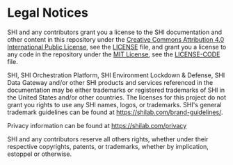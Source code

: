 # Legal Notices

SHI and any contributors grant you a license to the SHI documentation and other content
in this repository under the [Creative Commons Attribution 4.0 International Public License](https://creativecommons.org/licenses/by/4.0/legalcode),
see the [LICENSE](LICENSE) file, and grant you a license to any code in the repository under the [MIT License](https://opensource.org/licenses/MIT), see the
[LICENSE-CODE](LICENSE-CODE) file.

SHI, SHI Orchestration Platform, SHI Environment Lockdown & Defense, SHI Data Gateway and/or other SHI products and services referenced in the documentation
may be either trademarks or registered trademarks of SHI in the United States and/or other countries.
The licenses for this project do not grant you rights to use any SHI names, logos, or trademarks.
SHI's general trademark guidelines can be found at <https://shilab.com/brand-guidelines/>.

Privacy information can be found at <https://shilab.com/privacy>

SHI and any contributors reserve all others rights, whether under their respective copyrights, patents,
or trademarks, whether by implication, estoppel or otherwise.
